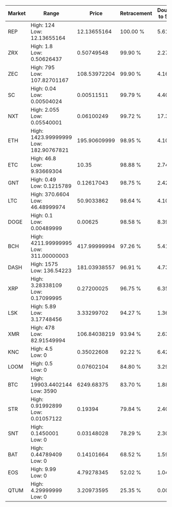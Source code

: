| Market | Range | Price| Retracement | Doubles to 50% |
| --- | --- | --- | --- | --- |
| REP | High: 124<br />Low: 12.13655164 | 12.13655164 | 100.00 % | 5.61 |
| ZRX | High: 1.8<br />Low: 0.50626437 | 0.50749548 | 99.90 % | 2.27 |
| ZEC | High: 795<br />Low: 107.82701167 | 108.53972204 | 99.90 % | 4.16 |
| SC | High: 0.04<br />Low: 0.00504024 | 0.00511511 | 99.79 % | 4.40 |
| NXT | High: 2.055<br />Low: 0.05540001 | 0.06100249 | 99.72 % | 17.30 |
| ETH | High: 1423.99999999<br />Low: 182.90767821 | 195.90609999 | 98.95 % | 4.10 |
| ETC | High: 46.8<br />Low: 9.93669304 | 10.35 | 98.88 % | 2.74 |
| GNT | High: 0.49<br />Low: 0.1215789 | 0.12617043 | 98.75 % | 2.42 |
| LTC | High: 370.6604<br />Low: 46.48999974 | 50.9033862 | 98.64 % | 4.10 |
| DOGE | High: 0.1<br />Low: 0.00489999 | 0.00625 | 98.58 % | 8.39 |
| BCH | High: 4211.99999995<br />Low: 311.00000003 | 417.99999994 | 97.26 % | 5.41 |
| DASH | High: 1575<br />Low: 136.54223 | 181.03938557 | 96.91 % | 4.73 |
| XRP | High: 3.28338109<br />Low: 0.17099995 | 0.27200025 | 96.75 % | 6.35 |
| LSK | High: 5.89<br />Low: 3.17748456 | 3.33299702 | 94.27 % | 1.36 |
| XMR | High: 478<br />Low: 82.91549994 | 106.84038219 | 93.94 % | 2.63 |
| KNC | High: 4.5<br />Low: 0 | 0.35022608 | 92.22 % | 6.42 |
| LOOM | High: 0.5<br />Low: 0 | 0.07602104 | 84.80 % | 3.29 |
| BTC | High: 19903.4402144<br />Low: 3590 | 6249.68375 | 83.70 % | 1.88 |
| STR | High: 0.91992899<br />Low: 0.01057122 | 0.19394 | 79.84 % | 2.40 |
| SNT | High: 0.1450001<br />Low: 0 | 0.03148028 | 78.29 % | 2.30 |
| BAT | High: 0.44789409<br />Low: 0 | 0.14101664 | 68.52 % | 1.59 |
| EOS | High: 9.99<br />Low: 0 | 4.79278345 | 52.02 % | 1.04 |
| QTUM | High: 4.29999999<br />Low: 0 | 3.20973595 | 25.35 % | 0.00 |
